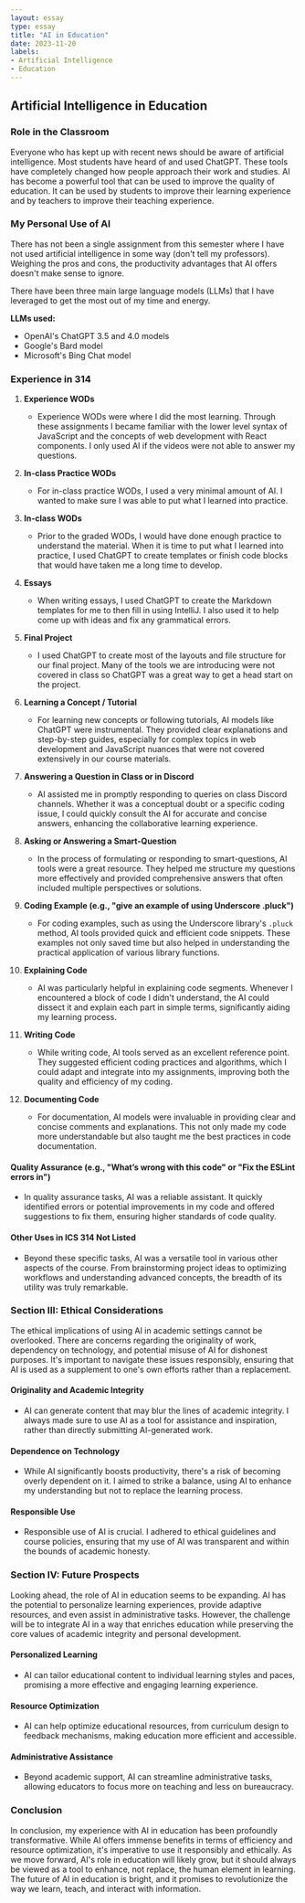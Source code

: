```yaml
---
layout: essay
type: essay
title: "AI in Education"
date: 2023-11-20
labels:
- Artificial Intelligence
- Education
---
```


## **Artificial Intelligence in Education**

### **Role in the Classroom**
Everyone who has kept up with recent news should be aware of artificial intelligence. Most students have heard of and used ChatGPT. These tools have completely changed how people approach their work and studies. AI has become a powerful tool that can be used to improve the quality of education. It can be used by students to improve their learning experience and by teachers to improve their teaching experience.

### **My Personal Use of AI**
There has not been a single assignment from this semester where I have not used artificial intelligence in some way (don't tell my professors). Weighing the pros and cons, the productivity advantages that AI offers doesn't make sense to ignore.

There have been three main large language models (LLMs) that I have leveraged to get the most out of my time and energy.

**LLMs used:**
- OpenAI's ChatGPT 3.5 and 4.0 models
- Google's Bard model
- Microsoft's Bing Chat model

### **Experience in 314**

1. **Experience WODs**
    - Experience WODs were where I did the most learning. Through these assignments I became familiar with the lower level syntax of JavaScript and the concepts of web development with React components. I only used AI if the videos were not able to answer my questions.

2. **In-class Practice WODs**
    - For in-class practice WODs, I used a very minimal amount of AI. I wanted to make sure I was able to put what I learned into practice.

3. **In-class WODs**
    - Prior to the graded WODs, I would have done enough practice to understand the material. When it is time to put what I learned into practice, I used ChatGPT to create templates or finish code blocks that would have taken me a long time to develop.

4. **Essays**
    - When writing essays, I used ChatGPT to create the Markdown templates for me to then fill in using IntelliJ. I also used it to help come up with ideas and fix any grammatical errors.

5. **Final Project**
    - I used ChatGPT to create most of the layouts and file structure for our final project. Many of the tools we are introducing were not covered in class so ChatGPT was a great way to get a head start on the project.

6. **Learning a Concept / Tutorial**
    - For learning new concepts or following tutorials, AI models like ChatGPT were instrumental. They provided clear explanations and step-by-step guides, especially for complex topics in web development and JavaScript nuances that were not covered extensively in our course materials.

7. **Answering a Question in Class or in Discord**
    - AI assisted me in promptly responding to queries on class Discord channels. Whether it was a conceptual doubt or a specific coding issue, I could quickly consult the AI for accurate and concise answers, enhancing the collaborative learning experience.

8. **Asking or Answering a Smart-Question**
    - In the process of formulating or responding to smart-questions, AI tools were a great resource. They helped me structure my questions more effectively and provided comprehensive answers that often included multiple perspectives or solutions.

9. **Coding Example (e.g., "give an example of using Underscore .pluck")**
    - For coding examples, such as using the Underscore library's `.pluck` method, AI tools provided quick and efficient code snippets. These examples not only saved time but also helped in understanding the practical application of various library functions.

10. **Explaining Code**
    - AI was particularly helpful in explaining code segments. Whenever I encountered a block of code I didn't understand, the AI could dissect it and explain each part in simple terms, significantly aiding my learning process.

11. **Writing Code**
    - While writing code, AI tools served as an excellent reference point. They suggested efficient coding practices and algorithms, which I could adapt and integrate into my assignments, improving both the quality and efficiency of my coding.

12. **Documenting Code**
    - For documentation, AI models were invaluable in providing clear and concise comments and explanations. This not only made my code more understandable but also taught me the best practices in code documentation.


#### **Quality Assurance (e.g., "What’s wrong with this code" or "Fix the ESLint errors in")**
- In quality assurance tasks, AI was a reliable assistant. It quickly identified errors or potential improvements in my code and offered suggestions to fix them, ensuring higher standards of code quality.

#### **Other Uses in ICS 314 Not Listed**
- Beyond these specific tasks, AI was a versatile tool in various other aspects of the course. From brainstorming project ideas to optimizing workflows and understanding advanced concepts, the breadth of its utility was truly remarkable.

### **Section III: Ethical Considerations**

The ethical implications of using AI in academic settings cannot be overlooked. There are concerns regarding the originality of work, dependency on technology, and potential misuse of AI for dishonest purposes. It's important to navigate these issues responsibly, ensuring that AI is used as a supplement to one's own efforts rather than a replacement.

#### **Originality and Academic Integrity**
- AI can generate content that may blur the lines of academic integrity. I always made sure to use AI as a tool for assistance and inspiration, rather than directly submitting AI-generated work.

#### **Dependence on Technology**
- While AI significantly boosts productivity, there's a risk of becoming overly dependent on it. I aimed to strike a balance, using AI to enhance my understanding but not to replace the learning process.

#### **Responsible Use**
- Responsible use of AI is crucial. I adhered to ethical guidelines and course policies, ensuring that my use of AI was transparent and within the bounds of academic honesty.

### **Section IV: Future Prospects**

Looking ahead, the role of AI in education seems to be expanding. AI has the potential to personalize learning experiences, provide adaptive resources, and even assist in administrative tasks. However, the challenge will be to integrate AI in a way that enriches education while preserving the core values of academic integrity and personal development.

#### **Personalized Learning**
- AI can tailor educational content to individual learning styles and paces, promising a more effective and engaging learning experience.

#### **Resource Optimization**
- AI can help optimize educational resources, from curriculum design to feedback mechanisms, making education more efficient and accessible.

#### **Administrative Assistance**
- Beyond academic support, AI can streamline administrative tasks, allowing educators to focus more on teaching and less on bureaucracy.

### **Conclusion**

In conclusion, my experience with AI in education has been profoundly transformative. While AI offers immense benefits in terms of efficiency and resource optimization, it's imperative to use it responsibly and ethically. As we move forward, AI's role in education will likely grow, but it should always be viewed as a tool to enhance, not replace, the human element in learning. The future of AI in education is bright, and it promises to revolutionize the way we learn, teach, and interact with information.

